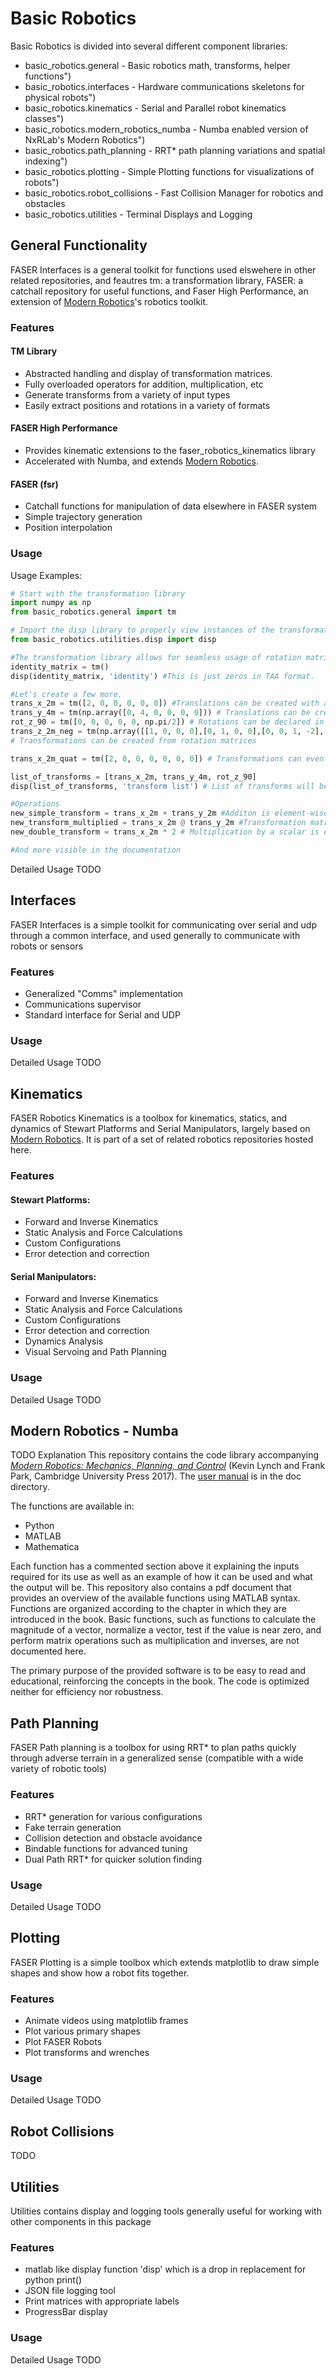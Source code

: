 # Basic Robotics

Basic Robotics is divided into several different component libraries:
 - basic_robotics.general - Basic robotics math, transforms, helper functions")
 - basic_robotics.interfaces - Hardware communications skeletons for physical robots")
 - basic_robotics.kinematics - Serial and Parallel robot kinematics classes")
 - basic_robotics.modern_robotics_numba - Numba enabled version of NxRLab's Modern Robotics")
 - basic_robotics.path_planning - RRT* path planning variations and spatial indexing")
 - basic_robotics.plotting - Simple Plotting functions for visualizations of robots")
 - basic_robotics.robot_collisions - Fast Collision Manager for robotics and obstacles
 - basic_robotics.utilities - Terminal Displays and Logging

## General Functionality
FASER Interfaces is a general toolkit for functions used elswehere in other related repositories, and feautres tm: a transformation library, FASER: a catchall repository for useful functions, and Faser High Performance, an extension of [Modern Robotics](http://hades.mech.northwestern.edu/index.php/Modern_Robotics)'s robotics toolkit.
### Features
#### TM Library
- Abstracted handling and display of transformation matrices.
- Fully overloaded operators for addition, multiplication, etc
- Generate transforms from a variety of input types
- Easily extract positions and rotations in a variety of formats

#### FASER High Performance
- Provides kinematic extensions to the faser_robotics_kinematics library
- Accelerated with Numba, and extends [Modern Robotics](http://hades.mech.northwestern.edu/index.php/Modern_Robotics).

#### FASER (fsr)
- Catchall functions for manipulation of data elsewhere in FASER system
- Simple trajectory generation
- Position interpolation

### Usage
Usage Examples:

```python
# Start with the transformation library
import numpy as np
from basic_robotics.general import tm

# Import the disp library to properly view instances of the transformations
from basic_robotics.utilities.disp import disp

#The transformation library allows for seamless usage of rotation matrices and other forms of rotation information encoding.
identity_matrix = tm()
disp(identity_matrix, 'identity') #This is just zeros in TAA format.

#Let's create a few more.
trans_x_2m = tm([2, 0, 0, 0, 0, 0]) #Translations can be created with a list (Xm, Ym, Zm, Xrad, Yrad, Zrad)
trans_y_4m = tm(np.array([0, 4, 0, 0, 0, 0])) # Translations can be created with a numpy array
rot_z_90 = tm([0, 0, 0, 0, 0, np.pi/2]) # Rotations can be declared in radians
trans_z_2m_neg = tm(np.array([[1, 0, 0, 0],[0, 1, 0, 0],[0, 0, 1, -2], [0, 0, 0, 1]]))
# Transformations can be created from rotation matrices

trans_x_2m_quat = tm([2, 0, 0, 0, 0, 0, 0]) # Transformations can even be declared with quaternions

list_of_transforms = [trans_x_2m, trans_y_4m, rot_z_90]
disp(list_of_transforms, 'transform list') # List of transforms will be displayed in columns

#Operations
new_simple_transform = trans_x_2m + trans_y_2m #Additon is element-wise on TAA form
new_transform_multiplied = trans_x_2m @ trans_y_2m #Transformation matrix multiplication uses '@'
new_double_transform = trans_x_2m * 2 # Multiplication by a scalar is elementwise

#And more visible in the documentation


```
Detailed Usage TODO

## Interfaces
FASER Interfaces is a simple toolkit for communicating over serial and udp through a common interface, and used generally to communicate with robots or sensors

### Features
- Generalized "Comms" implementation
- Communications supervisor
- Standard interface for Serial and UDP


### Usage

Detailed Usage TODO

## Kinematics
FASER Robotics Kinematics is a toolbox for kinematics, statics, and dynamics of Stewart Platforms and Serial Manipulators, largely based on [Modern Robotics](http://hades.mech.northwestern.edu/index.php/Modern_Robotics). It is part of a set of related robotics repositories hosted here.

### Features

#### Stewart Platforms:
- Forward and Inverse Kinematics
- Static Analysis and Force Calculations
- Custom Configurations
- Error detection and correction

#### Serial Manipulators:
- Forward and Inverse Kinematics
- Static Analysis and Force Calculations
- Custom Configurations
- Error detection and correction
- Dynamics Analysis
- Visual Servoing and Path Planning

### Usage

Detailed Usage TODO

## Modern Robotics - Numba
TODO Explanation
This repository contains the code library accompanying [_Modern Robotics:
Mechanics, Planning, and Control_](http://modernrobotics.org) (Kevin Lynch
and Frank Park, Cambridge University Press 2017). The
[user manual](/doc/MRlib.pdf) is in the doc directory.

The functions are available in:

* Python
* MATLAB
* Mathematica

Each function has a commented section above it explaining the inputs required for its use as well as an example of how it can be used and what the output will be. This repository also contains a pdf document that provides an overview of the available functions using MATLAB syntax. Functions are organized according to the chapter in which they are introduced in the book. Basic functions, such as functions to calculate the magnitude of a vector, normalize a vector, test if the value is near zero, and perform matrix operations such as multiplication and inverses, are not documented here.

The primary purpose of the provided software is to be easy to read and educational, reinforcing the concepts in the book. The code is optimized neither for efficiency nor robustness.

## Path Planning
FASER Path planning is a toolbox for using RRT* to plan paths quickly through adverse terrain in a generalized sense (compatible with a wide variety of robotic tools)
### Features
- RRT* generation for various configurations
- Fake terrain generation
- Collision detection and obstacle avoidance
- Bindable functions for advanced tuning
- Dual Path RRT* for quicker solution finding
### Usage

Detailed Usage TODO

## Plotting
FASER Plotting is a simple toolbox which extends matplotlib to draw simple shapes and show how a robot fits together.
### Features
- Animate videos using matplotlib frames
- Plot various primary shapes
- Plot FASER Robots
- Plot transforms and wrenches
### Usage

Detailed Usage TODO

## Robot Collisions
TODO

## Utilities
Utilities contains display and logging tools generally useful for working with other components in this package
### Features
- matlab like display function 'disp' which is a drop in replacement for python print()
- JSON file logging tool
- Print matrices with appropriate labels
- ProgressBar display
### Usage
Detailed Usage TODO
